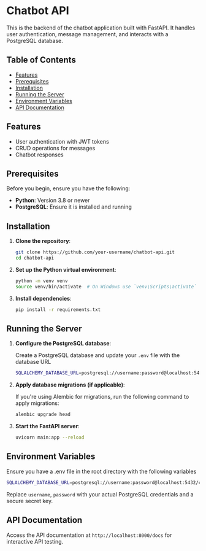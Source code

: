 # Chatbot API

This is the backend of the chatbot application built with FastAPI. It handles user authentication, message management, and interacts with a PostgreSQL database.

## Table of Contents

- [Features](#features)
- [Prerequisites](#prerequisites)
- [Installation](#installation)
- [Running the Server](#running-the-server)
- [Environment Variables](#environment-variables)
- [API Documentation](#api-documentation)

## Features

- User authentication with JWT tokens
- CRUD operations for messages
- Chatbot responses

## Prerequisites

Before you begin, ensure you have the following:

- **Python**: Version 3.8 or newer
- **PostgreSQL**: Ensure it is installed and running

## Installation

1. **Clone the repository**:

   ```bash
   git clone https://github.com/your-username/chatbot-api.git
   cd chatbot-api
   
2. **Set up the Python virtual environment**:

   ```bash
   python -m venv venv
   source venv/bin/activate  # On Windows use `venv\Scripts\activate`

3. **Install dependencies**:

   ```bash
   pip install -r requirements.txt

## Running the Server

1. **Configure the PostgreSQL database**:
   
   Create a PostgreSQL database and update your `.env` file with the database URL
   
   ```bash
   SQLALCHEMY_DATABASE_URL=postgresql://username:password@localhost:5432/chatbot_api
   
3. **Apply database migrations (if applicable)**:

   If you're using Alembic for migrations, run the following command to apply migrations:
  
   ```bash
   alembic upgrade head

4. **Start the FastAPI server**:

   ```bash
   uvicorn main:app --reload

## Environment Variables

Ensure you have a .env file in the root directory with the following variables
```bash
SQLALCHEMY_DATABASE_URL=postgresql://username:password@localhost:5432/chatbot_api
```
Replace `username`, `password` with your actual PostgreSQL credentials and a secure secret key.

## API Documentation

Access the API documentation at `http://localhost:8000/docs` for interactive API testing.


